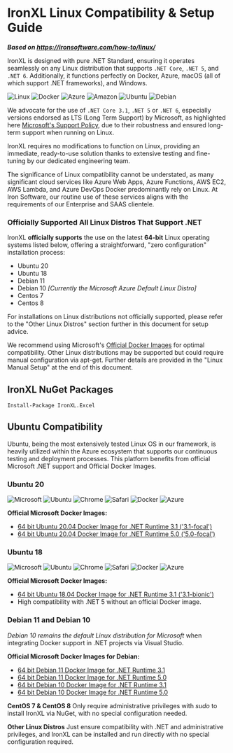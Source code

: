 # IronXL Linux Compatibility & Setup Guide

***Based on <https://ironsoftware.com/how-to/linux/>***


IronXL is designed with pure .NET Standard, ensuring it operates seamlessly on any Linux distribution that supports `.NET Core`, `.NET 5`, and `.NET 6`. Additionally, it functions perfectly on Docker, Azure, macOS (all of which support .NET frameworks), and Windows.

<div class="main-content__small-images-inline">
    <img src="https://img.icons8.com/color/96/000000/linux--v1.png" alt="Linux">
    <img src="https://img.icons8.com/color/96/000000/docker.png" alt="Docker">
    <img src="https://img.icons8.com/fluency/96/000000/azure-1.png" alt="Azure">
    <img src="https://img.icons8.com/color/96/000000/amazon-web-services.png" alt="Amazon">
    <img src="https://img.icons8.com/color/96/000000/ubuntu--v1.png" alt="Ubuntu">
    <img src="https://img.icons8.com/color/96/000000/debian--v1.png" alt="Debian">
</div>

We advocate for the use of `.NET Core 3.1`, `.NET 5` or `.NET 6`, especially versions endorsed as LTS (Long Term Support) by Microsoft, as highlighted here [Microsoft's Support Policy](https://dotnet.microsoft.com/platform/support/policy), due to their robustness and ensured long-term support when running on Linux.

IronXL requires no modifications to function on Linux, providing an immediate, ready-to-use solution thanks to extensive testing and fine-tuning by our dedicated engineering team.

The significance of Linux compatibility cannot be understated, as many significant cloud services like Azure Web Apps, Azure Functions, AWS EC2, AWS Lambda, and Azure DevOps Docker predominantly rely on Linux. At Iron Software, our routine use of these services aligns with the requirements of our Enterprise and SAAS clientele.

### Officially Supported All Linux Distros That Support .NET

IronXL **officially supports** the use on the latest **64-bit** Linux operating systems listed below, offering a straightforward, "zero configuration" installation process:

* Ubuntu 20
* Ubuntu 18
* Debian 11
* Debian 10 _\[Currently the Microsoft Azure Default Linux Distro\]_
* Centos 7
* Centos 8

For installations on Linux distributions not officially supported, please refer to the "Other Linux Distros" section further in this document for setup advice.

We recommend using Microsoft's [Official Docker Images](https://hub.docker.com/_/microsoft-dotnet-runtime/) for optimal compatibility. Other Linux distributions may be supported but could require manual configuration via apt-get. Further details are provided in the "Linux Manual Setup" at the end of this document.

## IronXL NuGet Packages

```shell
Install-Package IronXL.Excel
```

## Ubuntu Compatibility

Ubuntu, being the most extensively tested Linux OS in our framework, is heavily utilized within the Azure ecosystem that supports our continuous testing and deployment processes. This platform benefits from official Microsoft .NET support and Official Docker Images.

### Ubuntu 20
<div class="main-content__small-images-inline">
    <img src="https://img.icons8.com/color/48/000000/microsoft.png" alt="Microsoft">
    <img src="https://img.icons8.com/color/48/000000/ubuntu--v1.png" alt="Ubuntu">
    <img src="https://img.icons8.com/color/48/000000/chrome--v1.png" alt="Chrome">
    <img src="https://img.icons8.com/color/48/000000/safari--v1.png" alt="Safari">
    <img src="https://img.icons8.com/color/48/000000/docker.png" alt="Docker">
    <img src="https://img.icons8.com/fluency/48/000000/azure-1.png" alt="Azure">
</div> 

**Official Microsoft Docker Images:**

* [64 bit Ubuntu 20.04 Docker Image for .NET Runtime 3.1 ('3.1-focal')](https://hub.docker.com/_/microsoft-dotnet-runtime/)
* [64 bit Ubuntu 20.04 Docker Image for .NET Runtime 5.0 ('5.0-focal')](https://hub.docker.com/_/microsoft-dotnet-runtime/)

### Ubuntu 18

<div class="main-content__small-images-inline">
    <img src="https://img.icons8.com/color/48/000000/microsoft.png" alt="Microsoft">
    <img src="https://img.icons8.com/color/48/000000/ubuntu--v1.png" alt="Ubuntu">
    <img src="https://img.icons8.com/color/48/000000/chrome--v1.png" alt="Chrome">
    <img src="https://img.icons8.com/color/48/000000/safari--v1.png" alt="Safari">
    <img src="https://img.icons8.com/color/48/000000/docker.png" alt="Docker">
    <img src="https://img.icons8.com/fluency/48/000000/azure-1.png" alt="Azure">
</div> 

**Official Microsoft Docker Images:**

* [64 bit Ubuntu 18.04 Docker Image for .NET Runtime 3.1 ('3.1-bionic')](https://hub.docker.com/_/microsoft-dotnet-runtime/)
* High compatibility with .NET 5 without an official Docker image.

### Debian 11 and Debian 10

*Debian 10 remains the default Linux distribution for Microsoft* when integrating Docker support in .NET projects via Visual Studio.

**Official Microsoft Docker Images for Debian:**

* [64 bit Debian 11 Docker Image for .NET Runtime 3.1](https://hub.docker.com/_/microsoft-dotnet-runtime/)
* [64 bit Debian 11 Docker Image for .NET Runtime 5.0](https://hub.docker.com/_/microsoft-dotnet-runtime/)
* [64 bit Debian 10 Docker Image for .NET Runtime 3.1](https://hub.docker.com/_/microsoft-dotnet-runtime/)
* [64 bit Debian 10 Docker Image for .NET Runtime 5.0](https://hub.docker.com/_/microsoft-dotnet-runtime/)

**CentOS 7 & CentOS 8** Only require administrative privileges with _sudo_ to install IronXL via NuGet, with no special configuration needed.

**Other Linux Distros** Just ensure compatibility with .NET and administrative privileges, and IronXL can be installed and run directly with no special configuration required.
